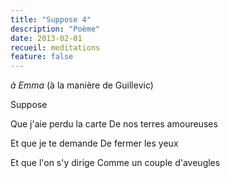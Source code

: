```yaml
---
title: "Suppose 4"
description: "Poème"
date: 2013-02-01
recueil: meditations
feature: false
---
```


*à Emma*
(à la manière de Guillevic)

Suppose

Que j'aie perdu la carte
De nos terres amoureuses

Et que je te demande
De fermer les yeux

Et que l'on s'y dirige
Comme un couple d'aveugles
